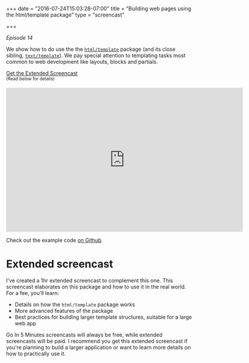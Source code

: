 +++
date = "2016-07-24T15:03:28-07:00"
title = "Building web pages using the html/template package"
type = "screencast"

+++

_Episode 14_

We show how to do use the the [`html/template`](https://godoc.org/html/template) package (and its close sibling, [`text/template`](https://godoc.org/text/template)). We pay special attention to templating tasks most common to web development like layouts, blocks and partials.

<div>
  <a class="gumroad-button" href="https://gum.co/gifm-x-14">
    Get the Extended Screencast
  </a>
</div>

<!--more-->

<div>
  <small>(Read below for details)</small>
</div>
<br />


<iframe
  class="ytplayer"
  type="text/html"
  width="640"
  height="390"
  src="https://www.youtube.com/embed/Fr5cdsOZfGw?autoplay=0&origin=https://www.goin5minutes.com"
  frameborder="0"
></iframe>

Check out the example code [on Github](https://github.com/arschles/go-in-5-minutes/tree/master/episode14).

# Extended screencast

I've created a 1hr extended screencast to complement this one. This screencast elaborates on this package and how to use it in the real world. For a fee, you'll learn:

- Details on how the `html/template` package works
- More advanced features of the package
- Best practices for building larger template structures, suitable for a large web app

Go In 5 Minutes screencasts will always be free, while extended screencasts will be paid. I recommend you get this extended screencast if you're planning to build a larger application or want to learn more details on how to practically use it.
